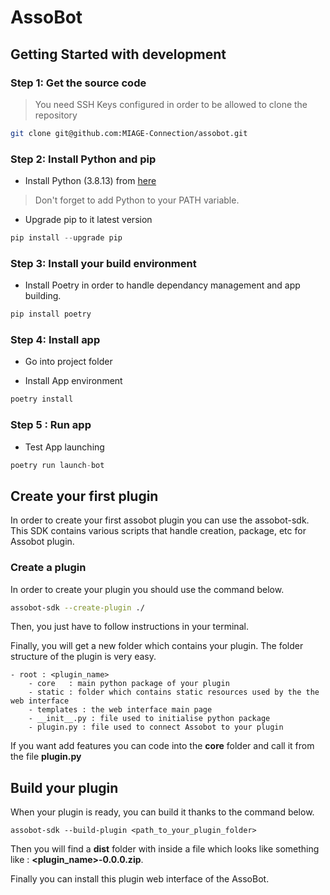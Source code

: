 # AssoBot

## Getting Started with development

### Step 1: Get the source code

> You need SSH Keys configured in order to be allowed to clone the repository

```bash
git clone git@github.com:MIAGE-Connection/assobot.git
```

### Step 2: Install Python and pip 

* Install Python (3.8.13) from [here](https://www.python.org/downloads/release/python-3813/)

> Don't forget to add Python to your PATH variable.

* Upgrade pip to it latest version 

```powershell
pip install --upgrade pip
```

### Step 3: Install your build environment

* Install Poetry in order to handle dependancy management and app building.

```powershell
pip install poetry
```

### Step 4: Install app

* Go into project folder

* Install App environment 

```powershell
poetry install
```

### Step 5 : Run app

* Test App launching

```python
poetry run launch-bot
```

## Create your first plugin

In order to create your first assobot plugin you can use the assobot-sdk. This SDK contains various scripts that handle creation, package, etc for Assobot plugin.

### Create a plugin

In order to create your plugin you should use the command below.

```bash
assobot-sdk --create-plugin ./
```

Then, you just have to follow instructions in your terminal. 

Finally, you will get a new folder which contains your plugin. The folder structure of the plugin is very easy. 

```
- root : <plugin_name>
    - core   : main python package of your plugin
    - static : folder which contains static resources used by the the web interface
    - templates : the web interface main page
    - __init__.py : file used to initialise python package
    - plugin.py : file used to connect Assobot to your plugin
```

If you want add features you can code into the **core** folder and call it from the file **plugin.py**

## Build your plugin

When your plugin is ready, you can build it thanks to the command below.

```
assobot-sdk --build-plugin <path_to_your_plugin_folder>
```
Then you will find a **dist** folder with inside a file which looks like something like : **<plugin_name>-0.0.0.zip**. 

Finally you can install this plugin web interface of the AssoBot.
